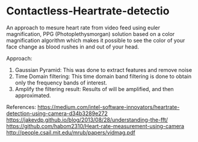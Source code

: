 # Contactless-Heartrate-detectio
An approach to mesure heart rate from video feed using euler magnification, PPG (Photoplethysmorgan) solution based on a color magnification algorithm
which makes it possible to see the color of your face change as blood rushes in and out of your head.

Approach:
1. Gaussian Pyramid:
   This was done to extract features and remove noise
2. Time Domain filtering:
   This time domain band filtering is done to obtain only the frequency bands of interest.
3. Amplify the filtering result:
   Results of will be amplified, and then approximated.


References:
https://medium.com/intel-software-innovators/heartrate-detection-using-camera-d34b3289e272
https://jakevdp.github.io/blog/2013/08/28/understanding-the-fft/
https://github.com/habom2310/Heart-rate-measurement-using-camera
http://people.csail.mit.edu/mrub/papers/vidmag.pdf
   
